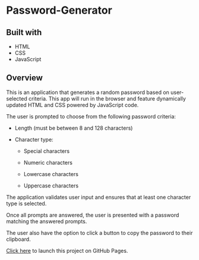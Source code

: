 # Password-Generator

## Built with
* HTML
* CSS
* JavaScript

## Overview
This is an application that generates a random password based on user-selected criteria. This app will run in the browser and feature dynamically updated HTML and CSS powered by JavaScript code.

The user is prompted to choose from the following password criteria:

* Length (must be between 8 and 128 characters)

* Character type:

  * Special characters

  * Numeric characters

  * Lowercase characters

  * Uppercase characters

The application validates user input and ensures that at least one character type is selected.

Once all prompts are answered, the user is presented with a password matching the answered prompts.

The user also have the option to click a button to copy the password to their clipboard.

[Click here](https://iskona.github.io/Password-Generator/) to launch this project on GitHub Pages.